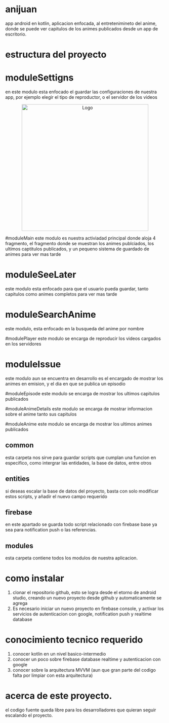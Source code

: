 # anijuan
app android en kotlin, aplicacion enfocada, al entretenimineto del anime, donde se puede ver capitulos de los animes publicados desde un app de escritorio.


# estructura del proyecto

# moduleSettigns
en este modulo esta enfocado el guardar las configuraciones de nuestra app, por ejemplo elegir el tipo de reproductor, o el servidor de los videos


<div align="center">
  <a>
    <img height="400" width= "400" src="screenshoots/moduleSettigns.png" alt="Logo" width="80" height="80">
  </a>
</div>

#moduleMain
este modulo es nuestra activiadad principal donde aloja 4 fragmento, el fragmento donde se muestran los animes publciados, los ultimos captitulos publicados, y un pequeno sistema de guardado de animes para ver mas tarde

# moduleSeeLater
este modulo esta enfocado para que el usuario pueda guardar, tanto capitulos como animes completos para ver mas tarde

# moduleSearchAnime
este modulo, esta enfocado en la busqueda del anime por nombre

#modulePlayer
este modulo se encarga de reproducir los videos cargados en los servidores

# moduleIssue
este modulo aun se encuentra en desarrollo es el encargado de mostrar los animes en emision, y el dia en que se publica un episodio

#moduleEpisode
este modulo se encarga de mostrar los ultimos capitulos publicados

#moduleAnimeDetails
este modulo se encarga de mostrar informacion sobre el anime tanto sus capitulos

#moduleAnime
este modulo se encarga de mostrar los ultimos animes publicados

## common
esta carpeta nos sirve para guardar scripts que cumplan una funcion en especifico, como intergrar las entidades, la base de datos, entre otros

## entities
si deseas escalar la base de datos del proyecto, basta con solo modificar estos scripts, y añadir el nuevo campo requerido

## firebase
en este apartado se guarda todo script relacionado con firebase base ya sea para notification push o las referencias.

## modules
esta carpeta contiene todos los modulos de nuestra aplicacion.

# como instalar
1. clonar el repositorio github, esto se logra desde el etorno de android studio, creando un nuevo proyecto desde github y automaticamente se agrega
2. Es necesario iniciar un nuevo proyecto en firebase console, y activar los servicios de autenticacion con google, notification push y realtime database

# conocimiento tecnico requerido
1. conocer kotlin en un nivel basico-intermedio
2. conocer un poco sobre firebase database realtime y autenticacion con google
3. conocer sobre la arquitectura MVVM (aun que gran parte del codigo falta por limpiar con esta arquitectura)

# acerca de este proyecto.
el codigo fuente queda libre para los desarrolladores que quieran seguir escalando el proyecto.
